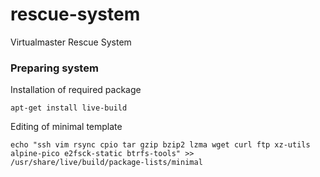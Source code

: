 rescue-system
=============

Virtualmaster Rescue System


### Preparing system

Installation of required package

    apt-get install live-build

Editing of minimal template

    echo "ssh vim rsync cpio tar gzip bzip2 lzma wget curl ftp xz-utils alpine-pico e2fsck-static btrfs-tools" >> /usr/share/live/build/package-lists/minimal